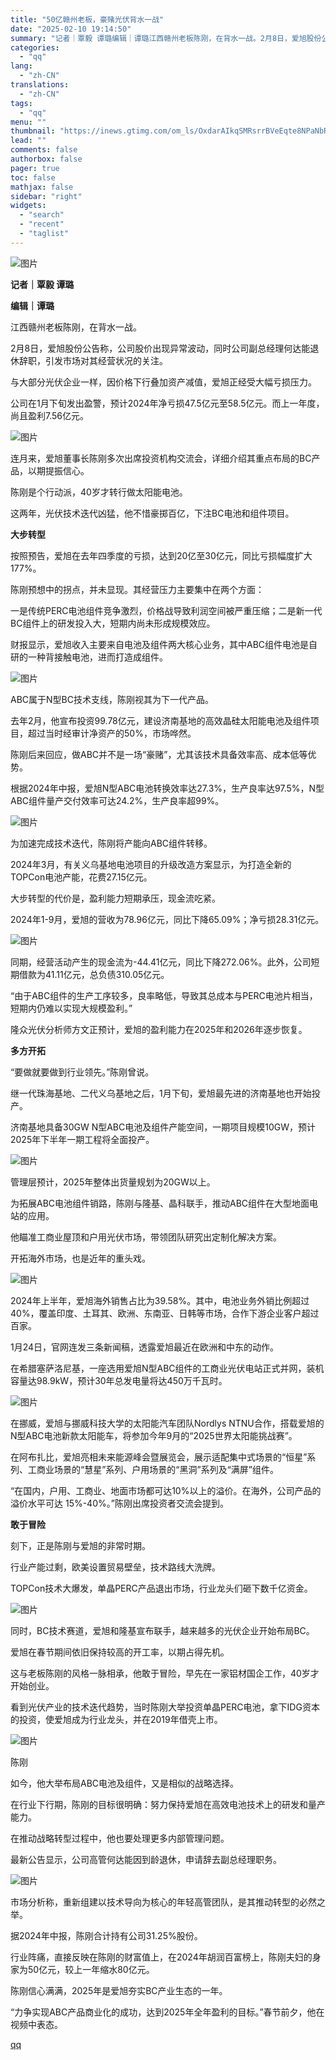 ```yaml
---
title: "50亿赣州老板，豪赌光伏背水一战"
date: "2025-02-10 19:14:50"
summary: "记者｜覃毅 谭璐编辑｜谭璐江西赣州老板陈刚，在背水一战。2月8日，爱旭股份公告称，公司股价出现异常波..."
categories:
  - "qq"
lang:
  - "zh-CN"
translations:
  - "zh-CN"
tags:
  - "qq"
menu: ""
thumbnail: "https://inews.gtimg.com/om_ls/OxdarAIkqSMRsrrBVeEqte8NPaNbR77rBmT7OWbAhks44AA_640360/0"
lead: ""
comments: false
authorbox: false
pager: true
toc: false
mathjax: false
sidebar: "right"
widgets:
  - "search"
  - "recent"
  - "taglist"
---
```


![图片](https://inews.gtimg.com/om_bt/OAxxNyKFade7_89qCY90hwi49JkD6_RBq8F1DOn1cQLDwAA/641)

**记者｜覃毅 谭璐**

**编辑｜谭璐**

江西赣州老板陈刚，在背水一战。

2月8日，爱旭股份公告称，公司股价出现异常波动，同时公司副总经理何达能退休辞职，引发市场对其经营状况的关注。

与大部分光伏企业一样，因价格下行叠加资产减值，爱旭正经受大幅亏损压力。

公司在1月下旬发出盈警，预计2024年净亏损47.5亿元至58.5亿元。而上一年度，尚且盈利7.56亿元。

![图片](https://inews.gtimg.com/om_bt/OP2JJ6j35JgTdsgrbBHGX5Cs1TGy1H82bIGbsqkRqKjUoAA/641)

连月来，爱旭董事长陈刚多次出席投资机构交流会，详细介绍其重点布局的BC产品，以期提振信心。

陈刚是个行动派，40岁才转行做太阳能电池。

这两年，光伏技术迭代凶猛，他不惜豪掷百亿，下注BC电池和组件项目。

**大步转型**

按照预告，爱旭在去年四季度的亏损，达到20亿至30亿元，同比亏损幅度扩大177%。

陈刚预想中的拐点，并未显现。其经营压力主要集中在两个方面：

一是传统PERC电池组件竞争激烈，价格战导致利润空间被严重压缩；二是新一代BC组件上的研发投入大，短期内尚未形成规模效应。

财报显示，爱旭收入主要来自电池及组件两大核心业务，其中ABC组件电池是自研的一种背接触电池，进而打造成组件。

![图片](https://inews.gtimg.com/om_bt/OiA92ZvxsbWNsyMtwA-bjRdFVpDM_v9xToC1tf8l0Xj9UAA/641)

ABC属于N型BC技术支线，陈刚视其为下一代产品。

去年2月，他宣布投资99.78亿元，建设济南基地的高效晶硅太阳能电池及组件项目，超过当时经审计净资产的50%，市场哗然。

陈刚后来回应，做ABC并不是一场“豪赌”，尤其该技术具备效率高、成本低等优势。

根据2024年中报，爱旭N型ABC电池转换效率达27.3%，生产良率达97.5%，N型ABC组件量产交付效率可达24.2%，生产良率超99%。

![图片](https://inews.gtimg.com/om_bt/OQHWRjuyxiwPjtU29cCkAYtibt9BTJVpBGmbqxb7k9KdMAA/641)

为加速完成技术迭代，陈刚将产能向ABC组件转移。

2024年3月，有关义乌基地电池项目的升级改造方案显示，为打造全新的TOPCon电池产能，花费27.15亿元。

大步转型的代价是，盈利能力短期承压，现金流吃紧。

2024年1-9月，爱旭的营收为78.96亿元，同比下降65.09%；净亏损28.31亿元。

![图片](https://inews.gtimg.com/om_bt/OF2e2Q7mlO7q3yGfPi45_W8maHpUhlenJK8JR0Bz84r_sAA/641)

同期，经营活动产生的现金流为-44.41亿元，同比下降272.06%。此外，公司短期借款为41.11亿元，总负债310.05亿元。

“由于ABC组件的生产工序较多，良率略低，导致其总成本与PERC电池片相当，短期内仍难以实现大规模盈利。”

隆众光伏分析师方文正预计，爱旭的盈利能力在2025年和2026年逐步恢复。

**多方开拓**

“要做就要做到行业领先。”陈刚曾说。

继一代珠海基地、二代义乌基地之后，1月下旬，爱旭最先进的济南基地也开始投产。

济南基地具备30GW N型ABC电池及组件产能空间，一期项目规模10GW，预计2025年下半年一期工程将全面投产。

![图片](https://inews.gtimg.com/om_bt/Oxto3sKuwSq-d1FNho0EEOzqz3mRKO3CpjOKFtzqzYUioAA/641)

管理层预计，2025年整体出货量规划为20GW以上。

为拓展ABC电池组件销路，陈刚与隆基、晶科联手，推动ABC组件在大型地面电站的应用。

他瞄准工商业屋顶和户用光伏市场，带领团队研究出定制化解决方案。

开拓海外市场，也是近年的重头戏。

![图片](https://inews.gtimg.com/om_bt/O1yl3zn1yFQtXv8khCEsnVicLaIcyH-yPfNr7sMLkURO0AA/641)

2024年上半年，爱旭海外销售占比为39.58%。其中，电池业务外销比例超过40%，覆盖印度、土耳其、欧洲、东南亚、日韩等市场，合作下游企业客户超过百家。

1月24日，官网连发三条新闻稿，透露爱旭最近在欧洲和中东的动作。

在希腊塞萨洛尼基，一座选用爱旭N型ABC组件的工商业光伏电站正式并网，装机容量达98.9kW，预计30年总发电量将达450万千瓦时。

![图片](https://inews.gtimg.com/om_bt/O3w6prQzxfbUgceAI_FPwAy7Cq6ze_AbQSnwQFyRj64ucAA/641)

在挪威，爱旭与挪威科技大学的太阳能汽车团队Nordlys NTNU合作，搭载爱旭的N型ABC电池新款太阳能车，将参加今年9月的“2025世界太阳能挑战赛”。

在阿布扎比，爱旭亮相未来能源峰会暨展览会，展示适配集中式场景的“恒星”系列、工商业场景的“慧星”系列、户用场景的“黑洞”系列及“满屏”组件。

“在国内，户用、工商业、地面市场都可达10%以上的溢价。在海外，公司产品的溢价水平可达 15%-40%。”陈刚出席投资者交流会提到。

**敢于冒险**

刻下，正是陈刚与爱旭的非常时期。

行业产能过剩，欧美设置贸易壁垒，技术路线大洗牌。

TOPCon技术大爆发，单晶PERC产品退出市场，行业龙头们砸下数千亿资金。

![图片](https://inews.gtimg.com/om_bt/OobP7IkRjVMSMD7bsSYZwEYTOOduu8SsxkJqGKhhkWBa0AA/641)

同时，BC技术赛道，爱旭和隆基宣布联手，越来越多的光伏企业开始布局BC。

爱旭在春节期间依旧保持较高的开工率，以期占得先机。

这与老板陈刚的风格一脉相承，他敢于冒险，早先在一家铝材国企工作，40岁才开始创业。

看到光伏产业的技术迭代趋势，当时陈刚大举投资单晶PERC电池，拿下IDG资本的投资，使爱旭成为行业龙头，并在2019年借壳上市。

![图片](https://inews.gtimg.com/om_bt/O3-6QrELMMY5o33bXRIAPZwyZ9zganqAL8YFRE2ucbcjoAA/641)

陈刚

如今，他大举布局ABC电池及组件，又是相似的战略选择。

在行业下行期，陈刚的目标很明确：努力保持爱旭在高效电池技术上的研发和量产能力。

在推动战略转型过程中，他也要处理更多内部管理问题。

最新公告显示，公司高管何达能因到龄退休，申请辞去副总经理职务。

![图片](https://inews.gtimg.com/om_bt/OrpSzIf8p4sJLN78U-GZWPrkMbOmYAr-JmXq_9gfn1kHUAA/641)

市场分析称，重新组建以技术导向为核心的年轻高管团队，是其推动转型的必然之举。

据2024年中报，陈刚合计持有公司31.25%股份。

行业阵痛，直接反映在陈刚的财富值上，在2024年胡润百富榜上，陈刚夫妇的身家为50亿元，较上一年缩水80亿元。

陈刚信心满满，2025年是爱旭夯实BC产业生态的一年。

“力争实现ABC产品商业化的成功，达到2025年全年盈利的目标。”春节前夕，他在视频中表态。

[qq](https://new.qq.com/rain/a/20250210A07J1S00)
